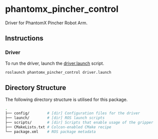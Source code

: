 # phantomx_pincher_control

Driver for PhantomX Pincher Robot Arm.

## Instructions

### Driver

To run the driver, launch the [driver.launch](./launch/driver.launch) script.

```bash
roslaunch phantomx_pincher_control driver.launch
```

## Directory Structure

The following directory structure is utilised for this package.

```bash
.
├── config/        # [dir] Configuration files for the driver
├── launch/        # [dir] ROS launch scripts
├── scripts/       # [dir] Scripts that enable usage of the gripper
├── CMakeLists.txt # Colcon-enabled CMake recipe
└── package.xml    # ROS package metadata
```
